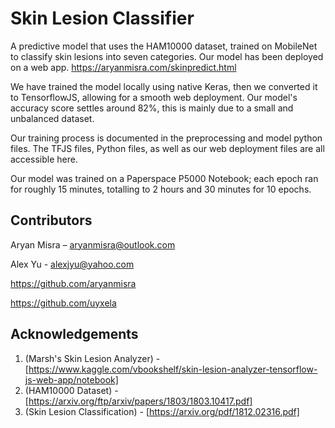 # Skin Lesion Classifier 
A predictive model that uses the HAM10000 dataset, trained on MobileNet to classify skin lesions into seven categories. Our model has been deployed on a web app. https://aryanmisra.com/skinpredict.html

We have trained the model locally using native Keras, then we converted it to TensorflowJS, allowing for a smooth web deployment. Our model's accuracy score settles around 82%, this is mainly due to a small and unbalanced dataset. 

Our training process is documented in the preprocessing and model python files. The TFJS files, Python files, as well as our web deployment files are all accessible here. 

Our model was trained on a Paperspace P5000 Notebook; each epoch ran for roughly 15 minutes, totalling to 2 hours and 30 minutes for 10 epochs. 





## Contributors

Aryan Misra – aryanmisra@outlook.com

Alex Yu - alexjyu@yahoo.com

https://github.com/aryanmisra

https://github.com/uyxela

## Acknowledgements

1. (Marsh's Skin Lesion Analyzer) - [https://www.kaggle.com/vbookshelf/skin-lesion-analyzer-tensorflow-js-web-app/notebook]
2. (HAM10000 Dataset) - [https://arxiv.org/ftp/arxiv/papers/1803/1803.10417.pdf]
3. (Skin Lesion Classification) - [https://arxiv.org/pdf/1812.02316.pdf]
